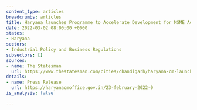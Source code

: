 ```yaml
---
content_type: articles
breadcrumbs: articles
title: Haryana launches Programme to Accelerate Development for MSME Advancement (PADMA
date: 2022-03-02 08:00:00 +0000
states:
- Haryana
sectors:
- Industrial Policy and Business Regulations
subsectors: []
sources:
- name: The Statesman
  url: https://www.thestatesman.com/cities/chandigarh/haryana-cm-launches-one-kind-padma-programme-1503047960.html
details:
- name: Press Release
  url: https://haryanacmoffice.gov.in/23-february-2022-0
is_analysis: false

---
```

